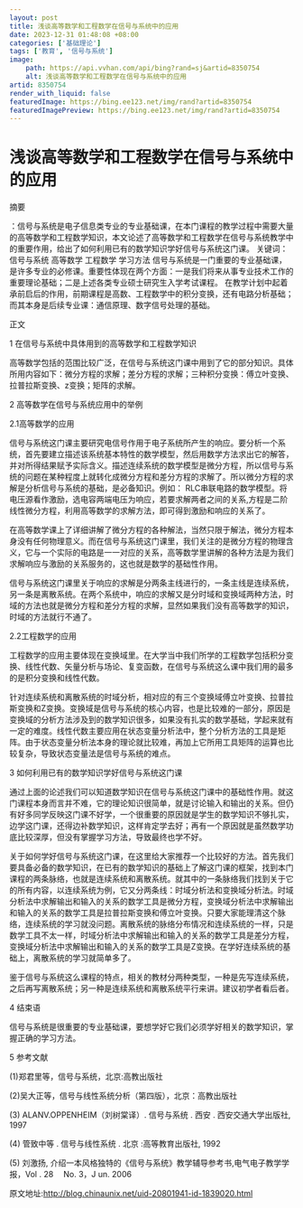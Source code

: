 ```yaml
---
layout: post
title: 浅谈高等数学和工程数学在信号与系统中的应用
date: 2023-12-31 01:48:08 +08:00
categories: ['基础理论']
tags: ['教育', '信号与系统']
image:
    path: https://api.vvhan.com/api/bing?rand=sj&artid=8350754
    alt: 浅谈高等数学和工程数学在信号与系统中的应用
artid: 8350754
render_with_liquid: false
featuredImage: https://bing.ee123.net/img/rand?artid=8350754
featuredImagePreview: https://bing.ee123.net/img/rand?artid=8350754
---
```


# 浅谈高等数学和工程数学在信号与系统中的应用

摘要



：信号与系统是电子信息类专业的专业基础课，在本门课程的教学过程中需要大量的高等数学和工程数学知识，本文论述了高等数学和工程数学在信号与系统教学中的重要作用，给出了如何利用已有的数学知识学好信号与系统这门课。 关键词：信号与系统 高等数学 工程数学 学习方法 信号与系统是一门重要的专业基础课，是许多专业的必修课。重要性体现在两个方面：一是我们将来从事专业技术工作的重要理论基础；二是上述各类专业硕士研究生入学考试课程。 在教学计划中起着承前启后的作用，前期课程是高数、工程数学中的积分变换，还有电路分析基础；而其本身是后续专业课：通信原理、数字信号处理的基础。

正文

1 在信号与系统中具体用到的高等数学和工程数学知识
  
高等数学包括的范围比较广泛，在信号与系统这门课中用到了它的部分知识。具体所用内容如下：微分方程的求解；差分方程的求解；三种积分变换：傅立叶变换、拉普拉斯变换、z变换；矩阵的求解。
  
2 高等数学在信号与系统应用中的举例
  
2.1高等数学的应用
  
信号与系统这门课主要研究电信号作用于电子系统所产生的响应。要分析一个系统，首先要建立描述该系统基本特性的数学模型，然后用数学方法求出它的解答，并对所得结果赋予实际含义。描述连续系统的数学模型是微分方程，所以信号与系统的问题在某种程度上就转化成微分方程和差分方程的求解了。所以微分方程的求解是分析信号与系统的基础，是必备知识。例如： RLC串联电路的数学模型。将电压源看作激励，选电容两端电压为响应，若要求解两者之间的关系,方程是二阶线性微分方程，利用高等数学的求解方法，即可得到激励和响应的关系了。
  
在高等数学课上了详细讲解了微分方程的各种解法，当然只限于解法，微分方程本身没有任何物理意义。而在信号与系统这门课里，我们关注的是微分方程的物理含义，它与一个实际的电路是一一对应的关系，高等数学里讲解的各种方法是为我们求解响应与激励的关系服务的，这也就是数学的基础性作用。
  
信号与系统这门课里关于响应的求解是分两条主线进行的，一条主线是连续系统，另一条是离散系统。在两个系统中，响应的求解又是分时域和变换域两种方法，时域的方法也就是微分方程和差分方程的求解，显然如果我们没有高等数学的知识，时域的方法就行不通了。
  
2.2工程数学的应用
  
工程数学的应用主要体现在变换域里。在大学当中我们所学的工程数学包括积分变换、线性代数、矢量分析与场论、复变函数，在信号与系统这么课中我们用的最多的是积分变换和线性代数。
  
针对连续系统和离散系统的时域分析，相对应的有三个变换域傅立叶变换、拉普拉斯变换和Z变换。变换域是信号与系统的核心内容，也是比较难的一部分，原因是变换域的分析方法涉及到的数学知识很多，如果没有扎实的数学基础，学起来就有一定的难度。线性代数主要应用在状态变量分析法中，整个分析方法的工具是矩阵。由于状态变量分析法本身的理论就比较难，再加上它所用工具矩阵的运算也比较复杂，导致状态变量法是信号与系统的难点。
  
3 如何利用已有的数学知识学好信号与系统这门课
  
通过上面的论述我们可以知道数学知识在信号与系统这门课中的基础性作用。就这门课程本身而言并不难，它的理论知识很简单，就是讨论输入和输出的关系。但仍有好多同学反映这门课不好学，一个很重要的原因就是学生的数学知识不够扎实，边学这门课，还得边补数学知识，这样肯定学去好；再有一个原因就是虽然数学功底比较深厚，但没有掌握学习方法，导致最终也学不好。
  
关于如何学好信号与系统这门课，在这里给大家推荐一个比较好的方法。首先我们要具备必备的数学知识，在已有的数学知识的基础上了解这门课的框架，找到本门课程的两条脉络，也就是连续系统和离散系统。就其中的一条脉络我们找到关于它的所有内容，以连续系统为例，它又分两条线：时域分析法和变换域分析法。时域分析法中求解输出和输入的关系的数学工具是微分方程，变换域分析法中求解输出和输入的关系的数学工具是拉普拉斯变换和傅立叶变换。只要大家能理清这个脉络，连续系统的学习就没问题。离散系统的脉络分布情况和连续系统的一样，只是数学工具不太一样，时域分析法中求解输出和输入的关系的数学工具是差分方程，变换域分析法中求解输出和输入的关系的数学工具是Z变换。在学好连续系统的基础上，离散系统的学习就简单多了。
  
鉴于信号与系统这么课程的特点，相关的教材分两种类型，一种是先写连续系统，之后再写离散系统；另一种是连续系统和离散系统平行来讲。建议初学者看后者。
  
4 结束语
  
信号与系统是很重要的专业基础课，要想学好它我们必须学好相关的数学知识，掌握正确的学习方法。
  
5 参考文献
  
(1)郑君里等，信号与系统，北京:高教出版社
  
(2)吴大正等，信号与线性系统分析（第四版），北京：高教出版社
  
(3) ALANV.OPPENHEIM（刘树棠译）. 信号与系统 . 西安 . 西安交通大学出版社, 1997
  
(4) 管致中等 . 信号与线性系统 . 北京 :高等教育出版社, 1992
  

(5) 刘激扬, 介绍一本风格独特的《信号与系统》教学辅导参考书,电气电子教学学报，Vol . 28 　No. 3，J un. 2006

原文地址:http://blog.chinaunix.net/uid-20801941-id-1839020.html